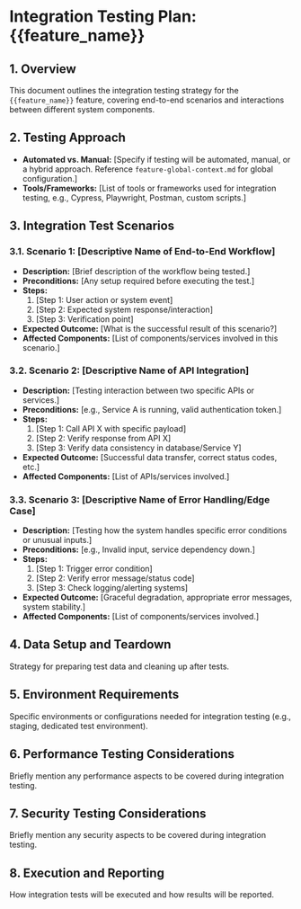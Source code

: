 # Integration Testing Plan: {{feature_name}}

## 1. Overview
This document outlines the integration testing strategy for the `{{feature_name}}` feature, covering end-to-end scenarios and interactions between different system components.

## 2. Testing Approach
- **Automated vs. Manual:** [Specify if testing will be automated, manual, or a hybrid approach. Reference `feature-global-context.md` for global configuration.]
- **Tools/Frameworks:** [List of tools or frameworks used for integration testing, e.g., Cypress, Playwright, Postman, custom scripts.]

## 3. Integration Test Scenarios

### 3.1. Scenario 1: [Descriptive Name of End-to-End Workflow]
- **Description:** [Brief description of the workflow being tested.]
- **Preconditions:** [Any setup required before executing the test.]
- **Steps:**
  1. [Step 1: User action or system event]
  2. [Step 2: Expected system response/interaction]
  3. [Step 3: Verification point]
- **Expected Outcome:** [What is the successful result of this scenario?]
- **Affected Components:** [List of components/services involved in this scenario.]

### 3.2. Scenario 2: [Descriptive Name of API Integration]
- **Description:** [Testing interaction between two specific APIs or services.]
- **Preconditions:** [e.g., Service A is running, valid authentication token.]
- **Steps:**
  1. [Step 1: Call API X with specific payload]
  2. [Step 2: Verify response from API X]
  3. [Step 3: Verify data consistency in database/Service Y]
- **Expected Outcome:** [Successful data transfer, correct status codes, etc.]
- **Affected Components:** [List of APIs/services involved.]

### 3.3. Scenario 3: [Descriptive Name of Error Handling/Edge Case]
- **Description:** [Testing how the system handles specific error conditions or unusual inputs.]
- **Preconditions:** [e.g., Invalid input, service dependency down.]
- **Steps:**
  1. [Step 1: Trigger error condition]
  2. [Step 2: Verify error message/status code]
  3. [Step 3: Check logging/alerting systems]
- **Expected Outcome:** [Graceful degradation, appropriate error messages, system stability.]
- **Affected Components:** [List of components/services involved.]

## 4. Data Setup and Teardown
Strategy for preparing test data and cleaning up after tests.

## 5. Environment Requirements
Specific environments or configurations needed for integration testing (e.g., staging, dedicated test environment).

## 6. Performance Testing Considerations
Briefly mention any performance aspects to be covered during integration testing.

## 7. Security Testing Considerations
Briefly mention any security aspects to be covered during integration testing.

## 8. Execution and Reporting
How integration tests will be executed and how results will be reported.
